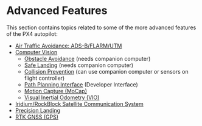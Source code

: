# Advanced Features

This section contains topics related to some of the more advanced features of the PX4 autopilot:

- [Air Traffic Avoidance: ADS-B/FLARM/UTM](../peripherals/adsb_flarm.md)
- [Computer Vision](../computer_vision/index.md)
  - [Obstacle Avoidance](../computer_vision/obstacle_avoidance.md) (needs companion computer)
  - [Safe Landing](../computer_vision/safe_landing.md) (needs companion computer)
  - [Collision Prevention](../computer_vision/collision_prevention.md) (can use companion computer or sensors on flight controller)
  - [Path Planning Interface](../computer_vision/path_planning_interface.md) (Developer Interface)
  - [Motion Capture (MoCap)](../computer_vision/motion_capture.md)
  - [Visual Inertial Odometry (VIO)](../computer_vision/visual_inertial_odometry.md)
- [Iridium/RockBlock Satellite Communication System](../advanced_features/satcom_roadblock.md)
- [Precision Landing](../advanced_features/precland.md)
- [RTK GNSS (GPS)](../gps_compass/rtk_gps.md)
